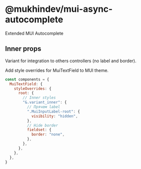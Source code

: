 # @mukhindev/mui-async-autocomplete

Extended MUI Autocomplete

## Inner props

Variant for integration to others controllers (no label and border).

Add style overrides for MuiTextField to MUI theme.

```JavaScript
const components = {
  MuiTextField: {
    styleOverrides: {
      root: {
        // Inner styles
        "&.variant_inner": {
          // Прячем label
          ".MuiInputLabel-root": {
            visibility: "hidden",
          },
          // Hide border
          fieldset: {
            border: "none",
          },
        },
      },
    },
  },
}
```
